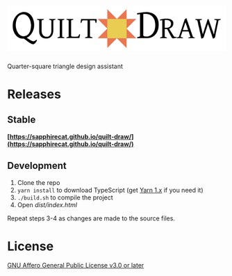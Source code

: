 # ![Quilt Draw](src/logo.svg "Quilt Draw")

Quarter-square triangle design assistant

# Releases

## Stable

**[https://sapphirecat.github.io/quilt-draw/](https://sapphirecat.github.io/quilt-draw/)**

## Development

1. Clone the repo
2. `yarn install` to download TypeScript (get [Yarn 1.x](https://classic.yarnpkg.com/) if you need it)
3. `./build.sh` to compile the project
4. Open _dist/index.html_

Repeat steps 3-4 as changes are made to the source files.

# License

[GNU Affero General Public License v3.0 or later](https://spdx.org/licenses/AGPL-3.0-or-later.html#licenseText)
